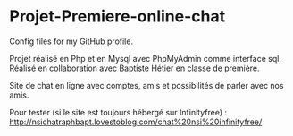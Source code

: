 # Projet-Premiere-online-chat
Config files for my GitHub profile.

Projet réalisé en Php et en Mysql avec PhpMyAdmin comme interface sql.
Réalisé en collaboration avec Baptiste Hétier en classe de première.

Site de chat en ligne avec comptes, amis et possibilités de parler avec nos amis.

Pour tester (si le site est toujours hébergé sur Infinityfree) : 
http://nsichatraphbapt.lovestoblog.com/chat%20nsi%20infinityfree/
